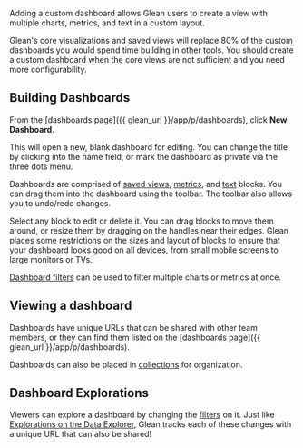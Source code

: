 Adding a custom dashboard allows Glean users to create a view with multiple
charts, metrics, and text in a custom layout.

Glean's core visualizations and saved views will replace 80% of the custom
dashboards you would spend time building in other tools. You should create a
custom dashboard when the core views are not sufficient and you need
more configurability.

## Building Dashboards

From the [dashboards page]({{ glean_url }}/app/p/dashboards), click
**New Dashboard**.

This will open a new, blank dashboard for editing. You can change the title by
clicking into the name field, or mark the dashboard as private via the
three dots menu.

Dashboards are comprised of [saved views](Saved-Views.md), [metrics](Metrics.md), and
[text](Text.md) blocks. You can drag them into the dashboard using the toolbar.
The toolbar also allows you to undo/redo changes.

Select any block to edit or delete it. You can drag blocks to move them around,
or resize them by dragging on the handles near their edges. Glean places some
restrictions on the sizes and layout of blocks to ensure that your dashboard
looks good on all devices, from small mobile screens to large monitors or TVs.

[Dashboard filters](Filters.md) can be used to filter multiple charts
or metrics at once.

## Viewing a dashboard

Dashboards have unique URLs that can be shared with other team members, or
they can find them listed on the [dashboards page]({{ glean_url }}/app/p/dashboards).

Dashboards can also be placed in [collections](/docs/project-management/collections)
for organization.

## Dashboard Explorations

Viewers can explore a dashboard by changing the [filters](Filters.md) on it. Just
like [Explorations on the Data Explorer](/docs/visualizing-data/Explorations), Glean
tracks each of these changes with a unique URL that can also be shared!